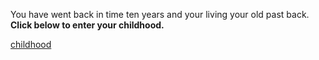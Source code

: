 You have went back in time ten years and your living your old past back. **Click below to enter your childhood.**

[childhood](childhood.md)
